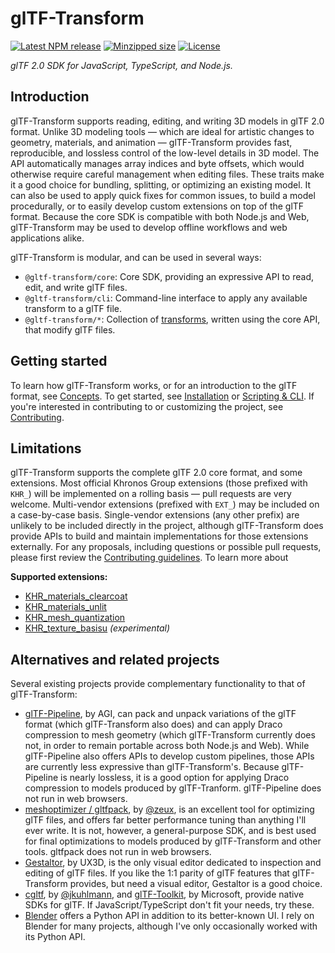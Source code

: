 # glTF-Transform

[![Latest NPM release](https://img.shields.io/npm/v/@gltf-transform/core.svg)](https://www.npmjs.com/package/@gltf-transform/core)
[![Minzipped size](https://badgen.net/bundlephobia/minzip/@gltf-transform/core)](https://bundlephobia.com/result?p=@gltf-transform/core)
[![License](https://img.shields.io/badge/license-MIT-007ec6.svg)](https://github.com/donmccurdy/glTF-Transform/blob/master/LICENSE)

*glTF 2.0 SDK for JavaScript, TypeScript, and Node.js.*

## Introduction

<!-- NOTICE: This section is duplicated in README.md. Please keep them in sync. -->

glTF-Transform supports reading, editing, and writing 3D models in glTF 2.0 format. Unlike 3D modeling tools — which are ideal for artistic changes to geometry, materials, and animation — glTF-Transform provides fast, reproducible, and lossless control of the low-level details in 3D model. The API automatically manages array indices and byte offsets, which would otherwise require careful management when editing files. These traits make it a good choice for bundling, splitting, or optimizing an existing model. It can also be used to apply quick fixes for common issues, to build a model procedurally, or to easily develop custom extensions on top of the glTF format. Because the core SDK is compatible with both Node.js and Web, glTF-Transform may be used to develop offline workflows and web applications alike.

glTF-Transform is modular, and can be used in several ways:

- `@gltf-transform/core`: Core SDK, providing an expressive API to read, edit, and write glTF files.
- `@gltf-transform/cli`: Command-line interface to apply any available transform to a glTF file.
- `@gltf-transform/*`: Collection of [transforms](/scripting.html#transforms), written using the core API, that modify glTF files.

## Getting started

To learn how glTF-Transform works, or for an introduction to the glTF format, see [Concepts](/concepts.html). To get started, see [Installation](/scripting.html#installation) or [Scripting & CLI](/scripting.html#scripting). If you're interested in contributing to or customizing the project, see [Contributing](/contributing.html).

## Limitations

glTF-Transform supports the complete glTF 2.0 core format, and some extensions. Most official Khronos Group extensions (those prefixed with `KHR_`) will be implemented on a rolling basis — pull requests are very welcome. Multi-vendor extensions (prefixed with `EXT_`) may be included on a case-by-case basis. Single-vendor extensions (any other prefix) are unlikely to be included directly in the project, although glTF-Transform does provide APIs to build and maintain implementations for those extensions externally. For any proposals, including questions or possible pull requests, please first review the [Contributing guidelines](/contributing.html). To learn more about

**Supported extensions:**

- [KHR_materials_clearcoat](/extensions.html#khr_materials_clearcoat)
- [KHR_materials_unlit](/extensions.html#khr_materials_unlit)
- [KHR_mesh_quantization](/extensions.html#khr_mesh_quantization)
- [KHR_texture_basisu](/extensions#khr_texture_basisu) *(experimental)*

## Alternatives and related projects

Several existing projects provide complementary functionality to that of glTF-Transform:

- [glTF-Pipeline](https://github.com/AnalyticalGraphicsInc/gltf-pipeline/), by AGI, can pack and unpack variations of the glTF format (which glTF-Transform also does) and can apply Draco compression to mesh geometry (which glTF-Transform currently does not, in order to remain portable across both Node.js and Web). While glTF-Pipeline also offers APIs to develop custom pipelines, those APIs are currently less expressive than glTF-Transform's. Because glTF-Pipeline is nearly lossless, it is a good option for applying Draco compression to models produced by glTF-Tranform. glTF-Pipeline does not run in web browsers.
- [meshoptimizer / gltfpack](https://github.com/zeux/meshoptimizer), by [@zeux](https://github.com/zeux), is an excellent tool for optimizing glTF files, and offers far better performance tuning than anything I'll ever write. It is not, however, a general-purpose SDK, and is best used for final optimizations to models produced by glTF-Transform and other tools. gltfpack does not run in web browsers.
- [Gestaltor](https://gestaltor.io/), by UX3D, is the only visual editor dedicated to inspection and editing of glTF files. If you like the 1:1 parity of glTF features that glTF-Transform provides, but need a visual editor, Gestaltor is a good choice.
- [cgltf](https://github.com/jkuhlmann/cgltf), by [@jkuhlmann](https://github.com/jkuhlmann), and [glTF-Toolkit](https://github.com/Microsoft/glTF-Toolkit), by Microsoft, provide native SDKs for glTF. If JavaScript/TypeScript don't fit your needs, try these.
- [Blender](https://www.blender.org/) offers a Python API in addition to its better-known UI. I rely on Blender for many projects, although I've only occasionally worked with its Python API.

